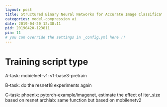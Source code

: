 ```yaml
---
layout: post
title: Structured Binary Neural Networks for Accurate Image Classification and Semantic Segmentation
categories: model-compression ai
date: 2019-04-20 12:38:11
pid: 20190420-123811
pin: 11
# you can override the settings in _config.yml here !!
---
```


# Training script type

A-task:
  mobielnet-v1: v1-base3-pretrain
  
B-task:
  do the resnet18 experiments again

C-task: 
  phoenix: pytorch-example/imagenet, estimate the effect of iter_size based on resnet
  archlab: same function but based on mobilenetv2


